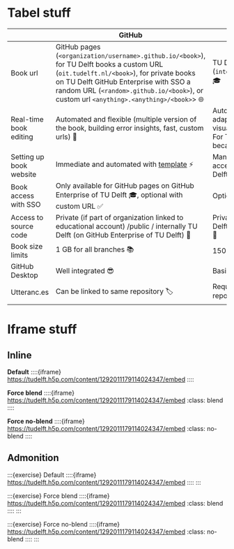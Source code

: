 # Tabel stuff

|  | GitHub   | TU Delft GitLab      |
|--|----------|-------------|
| Book url  | GitHub pages (`<organization/username>.github.io/<book>`), for TU Delft books a custom URL (`oit.tudelft.nl/<book>`), for private books on TU Delft GitHub Enterprise with SSO a random URL (`<random>.github.io/<book>`), or custom url `<anything>.<anything>/<book>`> 🌐         | TU Delft OIT (`interactivetextbooks.tudelft.nl/<book>`) 🎓 |
| Real-time book editing | Automated and flexible (multiple version of the book, building error insights, fast, custom urls)  🚀   | Automated but simplistic (not easily adaptable, no caching environments, no visual summaries, no parallel processes) 🛵 For TU Delft OIT: restricted adaptations because of copyright checks 🚫   |
| Setting up book website | Immediate and automated with [template](../external/template/README.md) ⚡️         | Manual setup on personal webserver, or access required by TeachBooks or TU Delft OIT  🚧    |
| Book access with SSO | Only available for GitHub pages on GitHub Enterprise of TU Delft 🎓, optional with custom URL  ✅ | Optional  ✅          |
| Access to source code | Private (if part of organization linked to educational account) /public / internally TU Delft (on GitHub Enterprise of TU Delft) 👥   | Private / public (read-only) / internally TU Delft, editing requires requires SSO login  👥  👀 |
| Book size limits | 1 GB for all branches 📚 | 150 MB per book 📕 |
| GitHub Desktop | Well integrated 😎 | Basic integration 🙂 |
| Utteranc.es | Can be linked to same repository 🏷️ | Requires GitHub repository next to GitLab repository 🏷️🏷️|

# Iframe stuff

## Inline

**Default**
::::{iframe} https://tudelft.h5p.com/content/1292011179114024347/embed
::::

**Force blend**
::::{iframe} https://tudelft.h5p.com/content/1292011179114024347/embed
:class: blend
::::

**Force no-blend**
::::{iframe} https://tudelft.h5p.com/content/1292011179114024347/embed
:class: no-blend
::::

## Admonition

:::{exercise} Default
::::{iframe} https://tudelft.h5p.com/content/1292011179114024347/embed
::::
:::

:::{exercise} Force blend
::::{iframe} https://tudelft.h5p.com/content/1292011179114024347/embed
:class: blend
::::
:::

:::{exercise} Force no-blend
::::{iframe} https://tudelft.h5p.com/content/1292011179114024347/embed
:class: no-blend
::::
:::